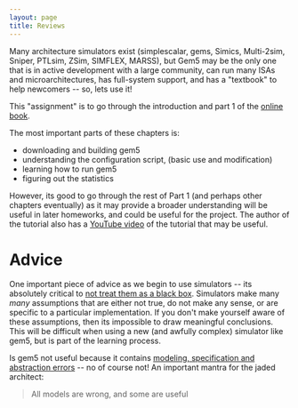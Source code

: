 ```yaml
---
layout: page
title: Reviews
---
```


Many architecture simulators exist (simplescalar, gems, Simics,
Multi-2sim, Sniper, PTLsim, ZSim, SIMFLEX, MARSS), but Gem5 may
be the only one that is in active development with a large
community, can run many ISAs and microarchitectures, has
full-system support, and has a "textbook" to help newcomers -- so, lets use it!

This "assignment" is to go through the introduction and part 1 of the 
[online book](http://learning.gem5.org/book/index.html).

The most important parts of these chapters is:
* downloading and building gem5
* understanding the configuration script, (basic use and modification)
* learning how to run gem5 
* figuring out the statistics

However, its good to go through the rest of Part 1 (and perhaps other
chapters eventually) as it may provide a broader understanding will be
useful in later homeworks, and could be useful for the project.
The author of the tutorial also has a [YouTube video](https://www.youtube.com/watch?v=5UT41VsGTsg) of the tutorial that may be useful.

# Advice 
One important piece of advice as we begin to use
simulators -- its absolutely critical to [not treat them as a
black box](http://ieeexplore.ieee.org/stamp/stamp.jsp?tp=&arnumber=7155440).  Simulators make many *many* assumptions that are
either not true, do not make any sense,  or are specific to a particular implementation.  If you don't make yourself aware of these assumptions, then its impossible to draw meaningful conclusions.  This will be difficult when using a new (and awfully complex) simulator like gem5, but is part of the learning process.


Is gem5 not useful because it contains [modeling, specification
and abstraction
errors](http://www.eecs.umich.edu/eecs/about/articles/2014/ispass_2014-1.pdf)
-- no of course not!  An important mantra for the jaded architect:

> All models are wrong, and some are useful

